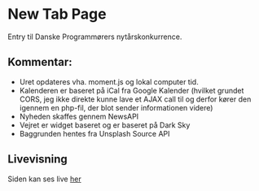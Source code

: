 # New Tab Page
Entry til Danske Programmørers nytårskonkurrence.


## Kommentar:
- Uret opdateres vha. moment.js og lokal computer tid.
- Kalenderen er baseret på iCal fra Google Kalender (hvilket grundet CORS, jeg ikke direkte kunne lave et AJAX call til og derfor kører den igennem en php-fil, der blot sender informationen videre)
- Nyheden skaffes gennem NewsAPI
- Vejret er widget baseret og er baseret på Dark Sky
- Baggrunden hentes fra Unsplash Source API


## Livevisning
Siden kan ses live [her](https://dkpr.dev001.projects.amatzen.com/)